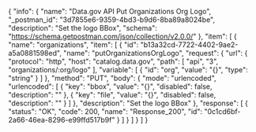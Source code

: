 {
  "info": {
    "name": "Data.gov API Put Organizations Org Logo",
    "_postman_id": "3d7855e6-9359-4bd3-b9d6-8ba89a8024be",
    "description": "Set the logo BBox",
    "schema": "https://schema.getpostman.com/json/collection/v2.0.0/"
  },
  "item": [
    {
      "name": "organizations",
      "item": [
        {
          "id": "b13a32cd-7722-4402-9ae2-a5a0881598ed",
          "name": "putOrganizationsOrgLogo",
          "request": {
            "url": {
              "protocol": "http",
              "host": "catalog.data.gov",
              "path": [
                "api",
                "3",
                "organizations/:org/logo"
              ],
              "variable": [
                {
                  "id": "org",
                  "value": "{}",
                  "type": "string"
                }
              ]
            },
            "method": "PUT",
            "body": {
              "mode": "urlencoded",
              "urlencoded": [
                {
                  "key": "bbox",
                  "value": "{}",
                  "disabled": false,
                  "description": ""
                },
                {
                  "key": "file",
                  "value": "{}",
                  "disabled": false,
                  "description": ""
                }
              ]
            },
            "description": "Set the logo BBox"
          },
          "response": [
            {
              "status": "OK",
              "code": 200,
              "name": "Response_200",
              "id": "0c1cd6bf-2a66-46ea-8296-e99ffd517b9f"
            }
          ]
        }
      ]
    }
  ]
}
